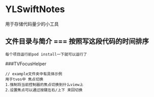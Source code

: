 # YLSwiftNotes
用于存储代码量少的小工具

## 文件目录与简介 === 按照写这段代码的时间排序
```
每个项目运行前pod install一下就可以运行了
```

###TVFocusHelper
```
// example文件夹中有具体示例
用于tvos中 焦点切换
1.强制将当前控制器的焦点切换到什么view上
2.设置焦点可以通过按键左右/上下 来回切换
```
